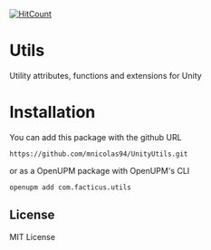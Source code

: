 [![HitCount](https://hits.dwyl.com/mnicolas94/UnityUtils.svg?style=flat-square&show=unique)](http://hits.dwyl.com/mnicolas94/UnityUtils)

# Utils

Utility attributes, functions and extensions for Unity

# Installation

You can add this package with the github URL

```
https://github.com/mnicolas94/UnityUtils.git
```

or as a OpenUPM package with OpenUPM's CLI

```
openupm add com.facticus.utils
```

## License

MIT License
